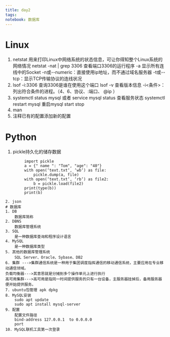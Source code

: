 ```yaml
---
title: day2
tags: 
notebook: 数据库
---
```

# Linux
1. netstat 用来打印Linux中网络系统的状态信息，可让你得知整个Linux系统的网络情况
        netstat -nat | grep 3306  查看端口3306的运行程序
    -a 显示所有连线中的Socket
    -n或--numeric：直接使用ip地址，而不通过域名服务器
    -t或--tcp：显示TCP传输协议的连线状况
2. lsof -i:3306 查询3306是谁在使用这个端口
        lsof -v 查看版本信息
        -i<条件>：列出符合条件的进程。（4、6、协议、:端口、 @ip ）
3. systemctl status mysql  或者 service mysql status 查看服务状态
   systemctl restart mysql 重启mysql  start stop
4. man
5. 注释已有的配置添加新的配置
# Python
1. pickle持久化的储存数据
   ```     
        import pickle
        a = {" name ": "Tom", "age": "40"}
        with open(‘text.txt‘, ‘wb‘) as file:    
            pickle.dump(a, file) 
        with open(‘text.txt‘, ‘rb‘) as file2:    
            b = pickle.load(file2)
        print(type(b))
        print(b)
```
2. json
# 数据库
1. DB
    数据库简称
2. DBNS
    数据库管理系统
3. SQL
    是一种数据库查询和程序设计语言
4. MySQL
    是一种数据库类型
5. 其他的数据库管理系统 
    SQL Server、Oracle、Sybase、DB2
6. 集群 --->集群通信系统是一种用于集团调度指挥通信的移动通信系统，主要应用在专业移动通信领域。
负载均衡器--->其意思就是分摊到多个操作单元上进行执行
高可用集群--->高可用是指同一时间提供服务的只有一台设备，主服务器挂掉后，备用服务器便开始提供服务。
7. ubuntu包管理 apk dpkg
8. MySQL安装
    sudo apt update
    sudo apt install mysql-server
9. 配置
    配置文件路径
    bind-address 127.0.0.1  to 0.0.0.0
    port
10. MySQL联机工具第一次登录
    